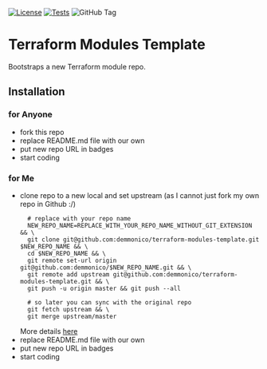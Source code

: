 [![License](https://img.shields.io/github/license/demmonico/terraform-modules-template)](LICENSE)
[![Tests](https://github.com/demmonico/terraform-modules-template/actions/workflows/tests.yml/badge.svg)](https://github.com/demmonico/terraform-modules-template/actions/workflows/tests.yml)
![GitHub Tag](https://img.shields.io/github/v/tag/demmonico/terraform-modules-template)

# Terraform Modules Template

Bootstraps a new Terraform module repo.

## Installation

### for Anyone

- fork this repo
- replace README.md file with our own
- put new repo URL in badges
- start coding

### for Me

- clone repo to a new local and set upstream (as I cannot just fork my own repo in Github :/)
  ```shell
    # replace with your repo name
    NEW_REPO_NAME=REPLACE_WITH_YOUR_REPO_NAME_WITHOUT_GIT_EXTENSION && \
    git clone git@github.com:demmonico/terraform-modules-template.git $NEW_REPO_NAME && \
    cd $NEW_REPO_NAME && \
    git remote set-url origin git@github.com:demmonico/$NEW_REPO_NAME.git && \
    git remote add upstream git@github.com:demmonico/terraform-modules-template.git && \
    git push -u origin master && git push --all
    
    # so later you can sync with the original repo
    git fetch upstream && \
    git merge upstream/master
  ```
  More details [here](https://stackoverflow.com/a/10966784/8148333)
- replace README.md file with our own
- put new repo URL in badges
- start coding
